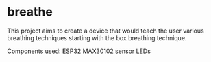 # breathe

This project aims to create a device that would teach the user various breathing techniques starting with the box breathing technique. 

Components used: 
ESP32 
MAX30102 sensor 
LEDs
